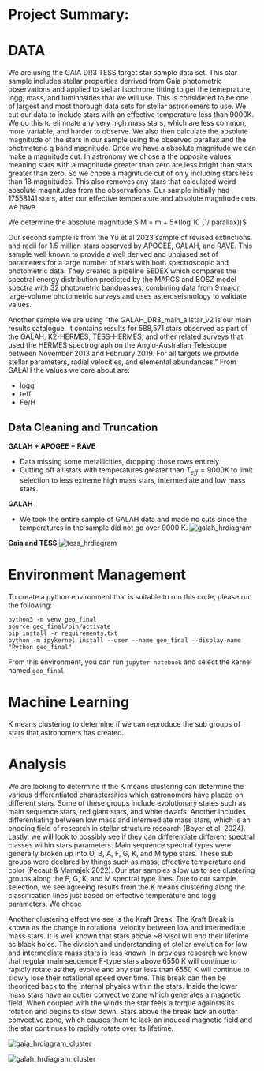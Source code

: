 # Project Summary: 
# DATA
We are using the GAIA DR3 TESS target star sample data set. This star sample includes stellar properties derrived from Gaia photometric observations and applied to stellar isochrone fitting to get the temeprature, logg, mass, and luminosities that we will use. 
This is considered to be one of largest and most thorough data sets for stellar astronomers to use. We cut our data to include stars with an effective temperature less than 9000K. We do this to elimnate any very high mass stars, which are less common, more variable, and harder to observe. We also then calculate the absolute magnitude of the stars in our sample using the observed parallax and the photmeteric g band magnitude. Once we have a absolute magnitude we can make a magnitude cut. In astronomy we chose a the opposite values, meaning stars with a magnitude greater than zero are less bright than stars greater than zero. So we chose a magnitude cut of only including stars less than 18 magnitudes. This also removes any stars that calculated weird absolute magnitudes from the observations. Our sample initially had 17558141 stars, after our effective temperature and absolute magnitude cuts we have 

We determine the absolute magnitude 
$ M = m + 5*(log 10 (1/ parallax))$

Our second sample is from the Yu et al 2023 sample of revised extinctions and radii for 1.5 million stars observed by APOGEE, GALAH, and RAVE. This sample well known to provide a well derived and unbiased set of parameters for a large number of stars with both spectroscopic and photometric data. They created a pipeline SEDEX which compares the spectral energy distribution predicted by the
MARCS and BOSZ model spectra with 32 photometric bandpasses, combining data from 9 major, large-volume photometric surveys and uses asteroseismology to validate values.  

Another sample we are using "the GALAH_DR3_main_allstar_v2 is our main results catalogue. It contains results for 588,571 stars observed as part of the GALAH, K2-HERMES, TESS-HERMES, and other related surveys that used the HERMES spectrograph on the Anglo-Australian Telescope between November 2013 and February 2019. For all targets we provide stellar parameters, radial velocities, and elemental abundances."
From GALAH the values we care about are: 
- logg
- teff
- Fe/H


## Data Cleaning and Truncation
**GALAH + APOGEE + RAVE**
- Data missing some metallicities, dropping those rows entirely
- Cutting off all stars with temperatures greater than $T_{eff}=9000K$ to limit selection to less extreme high mass stars, intermediate and low mass stars.

**GALAH**
- We took the entire sample of GALAH data and made no cuts since the temperatures in the sample did not go over 9000 K.
![galah_hrdiagram](https://github.com/user-attachments/assets/9b567aec-e711-4c9c-beba-db2316ab8fbc)

**Gaia and TESS**
![tess_hrdiagram](https://github.com/user-attachments/assets/2185ae27-971a-419a-85a7-21f810153bfc)



# Environment Management
To create a python environment that is suitable to run this code, please run the following:
```
python3 -m venv geo_final
source geo_final/bin/activate
pip install -r requirements.txt
python -m ipykernel install --user --name geo_final --display-name "Python geo_final"
```
From this environment, you can run `jupyter notebook` and select the kernel named `geo_final`

# Machine Learning 
K means clustering to determine if we can reproduce the sub groups of stars that astronomers has created. 

# Analysis 
We are looking to determine if the K means clustering can determine the various differentiated charactersitics which astronomers have placed on different stars. Some of these groups include evolutionary states such as main sequence stars, red giant stars, and white dwarfs. Another includes differentiating between low mass and intermediate mass stars, which is an ongoing field of research in stellar structure research (Beyer et al. 2024). Lastly, we will look to possibly see if they can differentiate different spectral classes within stars parameters. Main sequence spectral types were generally broken up into O, B, A, F, G, K, and M type stars. These sub groups were declared by things such as mass, effective temperature and color (Pecaut & Mamajek 2022). Our star samples allow us to see clustering groups along the F, G, K, and M spectral type lines. Due to our sample selection, we see agreeing results from the K means clustering along the classification lines just based on effective temperature and logg parameters. We chose 

Another clustering effect we see is the Kraft Break. The Kraft Break is known as the change in rotational velocity between low and intermediate mass stars. It is well known that stars above ~8 Msol will end their lifetime as black holes. The division and understanding of stellar evolution for low and intermediate mass stars is less known. In previous research we know that regular main seuqence F-type stars above 6550 K will continue to rapidly rotate as they evolve and any star less than 6550 K will continue to slowly lose their rotational speed over time. This break can then be theorized back to the internal physics within the stars. Inside the lower mass stars have an outter convective zone which generates a magnetic field. When coupled with the winds the star feels a torque againsts its rotation and begins to slow down. Stars above the break lack an outter convective zone, which causes them to lack an induced magnetic field and the star continues to rapidly rotate over its lifetime. 

![gaia_hrdiagram_cluster](https://github.com/user-attachments/assets/3efeb390-e76a-4950-b093-b2f9efd31ed9)

![galah_hrdiagram_cluster](https://github.com/user-attachments/assets/62d04d80-d3de-41db-94c4-467beb5754c6)







